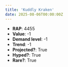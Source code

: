 ```yaml
---
title: 'Kuddly Kraken'
date: 2025-08-06T00:00:00Z
---
```

- **RAP**: 4455
- **Value**: -1
- **Demand level**: -1
- **Trend**: -1
- **Projected?**: True
- **Hyped?**: True
- **Rare?**: True
